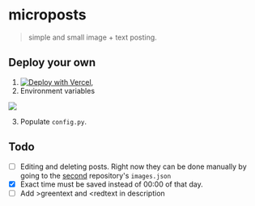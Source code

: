 # microposts
> simple and small image + text posting.

## Deploy your own
1. [![Deploy with Vercel](https://vercel.com/button)](https://vercel.com/new/clone?repository-url=https://github.com/sortalost/qmaury-site),
2. Environment variables

![](https://github.com/user-attachments/assets/4e62e0f1-92d8-4d28-98f8-9de87d30c879)

3. Populate `config.py`.

## Todo
- [ ] Editing and deleting posts. Right now they can be done manually by going to the [second](https://github.com/sortalost/microposts-storage) repository's `images.json`
- [x] Exact time must be saved instead of 00:00 of that day.
- [ ] Add >greentext and \<redtext in description
